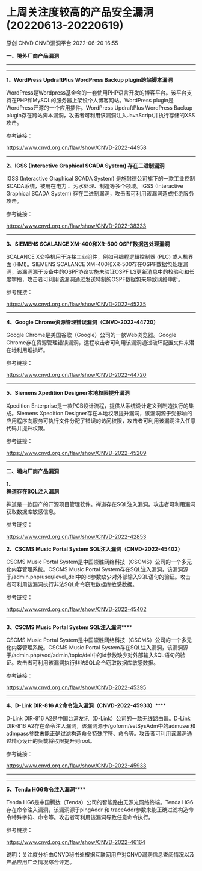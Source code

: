 #  上周关注度较高的产品安全漏洞(20220613-20220619)   
原创 CNVD  CNVD漏洞平台   2022-06-20 16:55  
  
**一、境外厂商产品漏洞**  
****  
****  
  
**1、WordPress UpdraftPlus WordPress Backup plugin跨站脚本漏洞**  
  
WordPress是Wordpress基金会的一套使用PHP语言开发的博客平台。该平台支持在PHP和MySQL的服务器上架设个人博客网站。WordPress plugin是WordPress开源的一个应用插件。WordPress UpdraftPlus
WordPress Backup plugin存在跨站脚本漏洞，攻击者可利用该漏洞注入JavaScript并执行存储的XSS攻击。  
  
参考链接：  
  
https://www.cnvd.org.cn/flaw/show/CNVD-2022-44958  
  
****  
**2、IGSS (Interactive Graphical SCADA System) 存在二进制漏洞**  
  
IGSS (Interactive Graphical SCADA
System) 是施耐德公司旗下的一款工业控制SCADA系统，被用在电力 、污水处理、制造等多个领域。IGSS (Interactive
Graphical SCADA System) 存在二进制漏洞，攻击者可利用该漏洞造成拒绝服务攻击。  
  
参考链接：  
  
https://www.cnvd.org.cn/flaw/show/CNVD-2022-38333  
****  
  
**3、SIEMENS SCALANCE XM-400和XR-500 OSPF数据包处理漏洞**  
  
  
SCALANCE X交换机用于连接工业组件，例如可编程逻辑控制器 (PLC) 或人机界面 (HMI)。SIEMENS SCALANCE XM-400和XR-500存在OSPF数据包处理漏洞，该漏洞源于设备中的OSPF协议实施未验证OSPF LS更新消息中的校验和和长度字段，攻击者可利用该漏洞通过发送特制的OSPF数据包来导致网络中断。  
  
参考链接：  
  
https://www.cnvd.org.cn/flaw/show/CNVD-2022-45235  
  
****  
  
**4、Google Chrome资源管理错误漏洞（CNVD-2022-44720）**  
  
  
Google Chrome是美国谷歌（Google）公司的一款Web浏览器。Google Chrome存在资源管理错误漏洞，远程攻击者可利用该漏洞通过破坏配置文件来潜在地利用堆损坏。  
  
参考链接：  
  
https://www.cnvd.org.cn/flaw/show/CNVD-2022-44720  
  
****  
  
**5、Siemens Xpedition Designer本地权限提升漏洞**  
  
  
Xpedition Enterprise是一款PCB设计流程，提供从系统设计定义到制造执行的集成。Siemens Xpedition Designer存在本地权限提升漏洞，该漏洞源于受影响的应用程序向服务可执行文件分配了错误的访问权限，攻击者可利用该漏洞注入任意代码并提升权限。  
  
参考链接：  
  
https://www.cnvd.org.cn/flaw/show/CNVD-2022-45209  
  
****  
**二、境内厂商产品漏洞**  
  
**1、**  
**禅道存在SQL注入漏洞**  
  
禅道是一款国产的开源项目管理软件。禅道存在SQL注入漏洞。攻击者可利用漏洞获取数据库敏感信息。  
  
参考链接：  
  
https://www.cnvd.org.cn/flaw/show/CNVD-2022-42853  
  
**2、CSCMS Music Portal System SQL注入漏洞（CNVD-2022-45402）**  
  
CSCMS Music Portal System是中国崇胜网络科技（CSCMS）公司的一个多元化内容管理系统。CSCMS Music Portal System存在SQL注入漏洞，该漏洞源于/admin.php/user/level_del中的id参数缺少对外部输入SQL语句的验证。攻击者可利用该漏洞执行非法SQL命令窃取数据库敏感数据。  
  
参考链接：  
  
https://www.cnvd.org.cn/flaw/show/CNVD-2022-45402  
  
****  
  
**3、CSCMS Music Portal System SQL注入漏洞******  
  
CSCMS Music Portal System是中国崇胜网络科技（CSCMS）公司的一个多元化内容管理系统。CSCMS Music Portal System存在SQL注入漏洞，该漏洞源于/admin.php/vod/admin/topic/del中的id参数缺少对外部输入SQL语句的验证。攻击者可利用该漏洞执行非法SQL命令窃取数据库敏感数据。  
  
参考链接：  
  
https://www.cnvd.org.cn/flaw/show/CNVD-2022-45395  
  
****  
  
**4、D-Link DIR-816 A2命令注入漏洞（CNVD-2022-45933）******  
  
D-Link DIR-816 A2是中国台湾友讯（D-Link）公司的一款无线路由器。D-Link DIR-816 A2存在命令注入漏洞，该漏洞源于/goform/setSysAdm中的admuser和admpass参数未能正确过滤构造命令特殊字符、命令等。攻击者可利用该漏洞通过精心设计的负载将权限提升到root。  
  
参考链接：  
  
https://www.cnvd.org.cn/flaw/show/CNVD-2022-45933  
****  
****  
  
**5、Tenda HG6命令注入漏洞******  
  
Tenda HG6是中国腾达（Tenda）公司的智能路由无源光网络终端。Tenda HG6存在命令注入漏洞，该漏洞源于pingAddr 和 traceAddr参数未能正确过滤构造命令特殊字符、命令等。攻击者可利用该漏洞导致任意命令执行。  
  
参考链接：  
  
https://www.cnvd.org.cn/flaw/show/CNVD-2022-46164  
  
  
说明：关注度分析由CNVD秘书处根据互联网用户对CNVD漏洞信息查阅情况以及产品应用广泛情况综合评定。  
  
